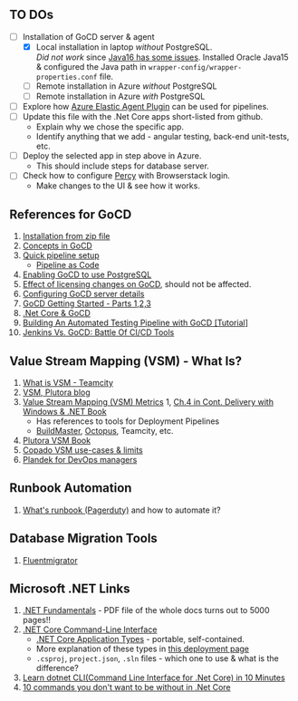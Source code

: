 
## TO DOs

- [ ] Installation of GoCD server & agent
    * [x] Local installation in laptop *without* PostgreSQL.  
          *Did not work* since [Java16 has some issues](https://github.com/gocd/gocd/issues/9469).
          Installed Oracle Java15 & configured the Java path in `wrapper-config/wrapper-properties.conf` file.
    * [ ] Remote installation in Azure *without* PostgreSQL
    * [ ] Remote installation in Azure *with* PostgreSQL
- [ ] Explore how [Azure Elastic Agent Plugin](https://github.com/gocd/azure-elastic-agent-plugin) can be used for pipelines.
- [ ] Update this file with the .Net Core apps short-listed from github.
    * Explain why we chose the specific app.
    * Identify anything that we add - angular testing, back-end unit-tests, etc.
- [ ] Deploy the selected app in step above in Azure.
    * This should include steps for database server.
- [ ] Check how to configure [Percy](https://github.com/marketplace/percy) with Browserstack login.
    * Make changes to the UI & see how it works.

## References for GoCD 

1. [Installation from zip file](https://docs.gocd.org/current/installation/install/server/zip.html)
1. [Concepts in GoCD](https://docs.gocd.org/current/introduction/concepts_in_go.html)
1. [Quick pipeline setup](https://docs.gocd.org/current/configuration/quick_pipeline_setup.html)
    * [Pipeline as Code](https://docs.gocd.org/current/advanced_usage/pipelines_as_code.html)
1. [Enabling GoCD to use PostgreSQL](https://docs.gocd.org/current/installation/configuring_database/postgres.html)
1. [Effect of licensing changes on GoCD](https://www.gocd.org/2019/05/21/official-stance-on-java/), should not be affected.
1. [Configuring GoCD server details](https://docs.gocd.org/current/installation/configuring_server_details.html)
1. [GoCD Getting Started - Parts 1,2,3](https://www.gocd.org/getting-started/)
1. [.Net  Core & GoCD](https://www.gocd.org/2016/07/13/DotNet-Core-and-GoCD/)
1. [Building An Automated Testing Pipeline with GoCD [Tutorial]](https://www.lambdatest.com/blog/building-an-automated-testing-pipeline-with-gocd/)
1. [Jenkins Vs. GoCD: Battle Of CI/CD Tools](https://www.lambdatest.com/blog/jenkins-vs-gocd-battle-of-ci-cd-tools/)

## Value Stream Mapping (VSM) - What Is?

1. [What is VSM - Teamcity](https://www.jetbrains.com/teamcity/ci-cd-guide/concepts/value-stream-mapping/)
1. [VSM, Plutora blog](https://www.plutora.com/blog/value-stream-mapping)
1. [Value Stream Mapping (VSM) Metrics]()
1, [Ch.4 in Cont. Delivery with Windows & .NET Book](https://www.oreilly.com/library/view/continuous-delivery-with/9781492042327/ch04.html)
    * Has references to tools for Deployment Pipelines
    * [BuildMaster](https://inedo.com/buildmaster), [Octopus](https://octopus.com/pricing/overview), Teamcity, etc. 
1. [Plutora VSM Book](https://go.plutora.com/mastering-software-delivery-with-value-stream-management)
1. [Copado VSM use-cases & limits](https://docs.copado.com/article/5zf0fd4lar-value-stream-mapping-use-case-and-limits)
1. [Plandek for DevOps managers](https://plandek.com/platform/devops-managers/)

## Runbook Automation

1. [What's runbook (Pagerduty)](https://www.pagerduty.com/resources/learn/what-is-a-runbook/) and how to automate it?

## Database Migration Tools

1. [Fluentmigrator](https://github.com/fluentmigrator/fluentmigrator)

## Microsoft .NET Links

1. [.NET Fundamentals](https://docs.microsoft.com/en-us/dotnet/fundamentals/) - PDF file of the whole docs turns out to 5000 pages!!
1. [.NET Core Command-Line Interface](https://www.tutorialsteacher.com/core/net-core-command-line-interface)
    * [.NET Core Application Types](https://www.tutorialsteacher.com/core/dotnet-core-application-types) - portable, self-contained.
    * More explanation of these types in [this deployment page](https://docs.microsoft.com/en-us/dotnet/core/deploying/)
    * `.csproj`, `project.json`, `.sln` files - which one to use & what is the difference?
1. [Learn dotnet CLI(Command Line Interface for .Net Core) in 10 Minutes](http://www.codedigest.com/quick-start/6/learn-dotnet-clicommand-line-interface-for-net-core-in-10-minutes)
1. [10 commands you don't want to be without in .Net Core](https://softchris.github.io/pages/dotnet-10-commands.html#_4-dotnet-run)

